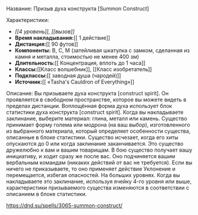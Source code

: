 Название: Призыв духа конструкта \[Summon Construct] 

Характеристики:
- *[[4 уровень]], [[вызов]]*
- **Время накладывания:**[[ 1 действие]]
- **Дистанция:**[[ 90 футов]]
- **Компоненты:** В, С, М (затейливая шкатулка с замком, сделанная из камня и металла, стоимостью не менее 400 зм)
- **Длительность:**[[ Концентрация, вплоть до 1 часа]]
- **Классы:**[[Класс  волшебник]], [[Класс изобретатель]]
- **Подклассы:**[[ заводная душа (чародей)]]
- **Источник:**[[ «Tasha's Cauldron of Everything»]]

Описание:
Вы призываете духа конструкта [construct spirit]. Он проявляется в свободном пространстве, которое вы можете видеть в пределах дистанции. Воплощённая форма духа использует блок статистики духа конструкта [construct spirit]. Когда вы накладываете заклинание, выберите материал: глина, металл или камень. Существо принимает форму голема или модрона (на ваш выбор), изготовленного из выбранного материала, который определяет особенности существа, описанные в блоке статистики. Существо исчезает, когда его хиты опускаются до 0 или когда заклинание заканчивается.
Это существо дружелюбно к вам и вашим товарищам. В бою существо получает вашу инициативу, и ходит сразу же после вас. Оно подчиняется вашим вербальным командам (никаких действий от вас не требуется). Если вы ничего не приказываете, то оно применяет действие Уклонение и перемещается, избегая опасностей.
На больших уровнях. Когда вы накладываете это заклинание, используя ячейку 4-го уровня или выше, характеристики призываемого существа изменяются в соответствии с описанием в блоке статистики.

https://dnd.su/spells/3065-summon-construct/